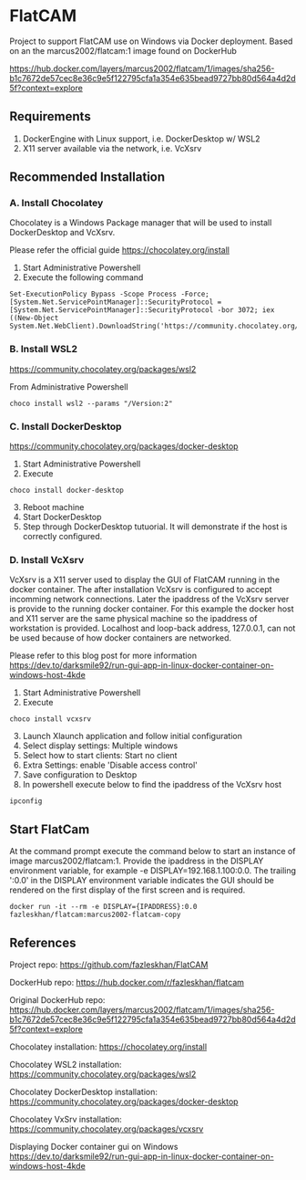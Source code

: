 # FlatCAM

Project to support FlatCAM use on Windows via Docker deployment. 
Based on an the marcus2002/flatcam:1 image found on DockerHub

https://hub.docker.com/layers/marcus2002/flatcam/1/images/sha256-b1c7672de57cec8e36c9e5f122795cfa1a354e635bead9727bb80d564a4d2d5f?context=explore

## Requirements

1. DockerEngine with Linux support, i.e. DockerDesktop w/ WSL2
2. X11 server available via the network, i.e. VcXsrv

## Recommended Installation

### A. Install Chocolatey

Chocolatey is a Windows Package manager that will be used to install DockerDesktop and VcXsrv.

Please refer the official guide https://chocolatey.org/install

1. Start Administrative Powershell
2. Execute the following command 

```
Set-ExecutionPolicy Bypass -Scope Process -Force; [System.Net.ServicePointManager]::SecurityProtocol = [System.Net.ServicePointManager]::SecurityProtocol -bor 3072; iex ((New-Object System.Net.WebClient).DownloadString('https://community.chocolatey.org/install.ps1'))
```

### B. Install WSL2

https://community.chocolatey.org/packages/wsl2

From Administrative Powershell
```
choco install wsl2 --params "/Version:2"
```

### C. Install DockerDesktop

https://community.chocolatey.org/packages/docker-desktop

1. Start Administrative Powershell
2. Execute
```
choco install docker-desktop
```
3. Reboot machine
4. Start DockerDesktop
5. Step through DockerDesktop tutuorial. It will demonstrate if the host is correctly configured.

### D. Install VcXsrv

VcXsrv is a X11 server used to display the GUI of FlatCAM running in the docker container. 
The after installation VcXsrv is configured to accept incomming network connections.
Later the ipaddress of the VcXsrv server is provide to the running docker container.
For this example the docker host and X11 server are the same physical machine so the ipaddress of workstation is provided.
Localhost and loop-back address, 127.0.0.1, can not be used because of how docker containers are networked.

Please refer to this blog post for more information 
https://dev.to/darksmile92/run-gui-app-in-linux-docker-container-on-windows-host-4kde

1. Start Administrative Powershell
2. Execute 
```
choco install vcxsrv
```
3. Launch Xlaunch application and follow initial configuration
4. Select display settings: Multiple windows
5. Select how to start clients: Start no client
6. Extra Settings: enable 'Disable access control'
7. Save configuration to Desktop 
8. In powershell execute below to find the ipaddress of the VcXsrv host
```
ipconfig
```
## Start FlatCam

At the command prompt execute the command below to start an instance of image marcus2002/flatcam:1.
Provide the ipaddress in the DISPLAY environment variable, for example -e DISPLAY=192.168.1.100:0.0. 
The trailing ':0.0' in the DISPLAY environment variable indicates the GUI should be rendered on the first display of the first screen and is required.

```
docker run -it --rm -e DISPLAY={IPADDRESS}:0.0 fazleskhan/flatcam:marcus2002-flatcam-copy 
```

## References

Project repo:
https://github.com/fazleskhan/FlatCAM

DockerHub repo:
https://hub.docker.com/r/fazleskhan/flatcam

Original DockerHub repo:
https://hub.docker.com/layers/marcus2002/flatcam/1/images/sha256-b1c7672de57cec8e36c9e5f122795cfa1a354e635bead9727bb80d564a4d2d5f?context=explore

Chocolatey installation:
https://chocolatey.org/install

Chocolatey WSL2 installation:
https://community.chocolatey.org/packages/wsl2

Chocolatey DockerDesktop installation:
https://community.chocolatey.org/packages/docker-desktop

Chocolatey VxSrv installation:
https://community.chocolatey.org/packages/vcxsrv

Displaying Docker container gui on Windows
https://dev.to/darksmile92/run-gui-app-in-linux-docker-container-on-windows-host-4kde